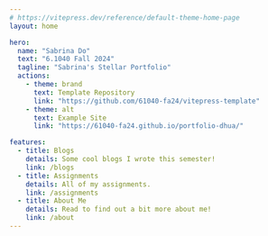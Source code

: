```yaml
---
# https://vitepress.dev/reference/default-theme-home-page
layout: home

hero:
  name: "Sabrina Do"
  text: "6.1040 Fall 2024"
  tagline: "Sabrina's Stellar Portfolio"
  actions:
    - theme: brand
      text: Template Repository
      link: "https://github.com/61040-fa24/vitepress-template"
    - theme: alt
      text: Example Site
      link: "https://61040-fa24.github.io/portfolio-dhua/"

features:
  - title: Blogs
    details: Some cool blogs I wrote this semester!
    link: /blogs
  - title: Assignments
    details: All of my assignments.
    link: /assignments
  - title: About Me
    details: Read to find out a bit more about me!
    link: /about
---
```

